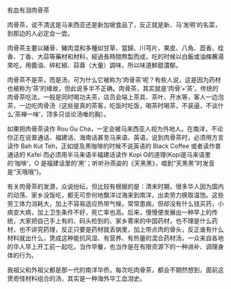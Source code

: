 有血有泪肉骨茶

肉骨茶，说不清这是马来西亚还是新加坡食品了，反正就是新、马‘发明’的名菜，到那边的人必定会一尝。

肉骨茶主要以豬骨、豬肉混和多種如甘草、當歸、川芎片、果皮、八角、茴香、桂香、丁香、大蒜等藥材和材料，經過長時間熬製而成，吃的时候以白飯或油條蘸湯來吃，用醬油、碎紅椒、蒜蓉（大量）調味，所以味道鮮甜濃郁。

肉骨茶不是茶，而是汤，可为什么它被称为‘肉骨茶’呢？有些人说，这是因为药材也被称为‘茶’的缘故，但此说多半不正确。肉骨茶，其实就是‘肉骨’+‘茶’。传统的肉骨茶吃法，一般是同时喝功夫茶，店员会端上茶具、茶叶、开水等，客人一边泡茶，一边吃肉骨汤（这些是真的茶客，吃饭时吃饭，喝茶时喝茶，不装逼，不谈什么‘茶禅一味’，顶多只谈论汤唯的胸）。

如果把肉骨茶读作 Rou Gu Cha，一定会被马来西亚人视为外地人。在南洋，不论你正在说普通话、福建话、海南话甚至马来语、英语，说到肉骨茶时，必须用方言读作 Bah Kut Teh，正如提及黑咖啡的时候不说英语的 Black Coffee 或者读作普通话的 Kafei 而必须用半马来语半福建话读作 Kopi O的道理(Kopi是马来语里的‘咖啡’，O 是福建话里的‘黑’；听听孙燕姿的《天黑黑》，唱到“天黑黑”时发音是“天哦哦”)。

有关肉骨茶的发源，众说纷纭，但比较有根据的是：清末时期，很多华人因为国内的动荡、家乡没饭吃，都无可奈何地飘洋过海来到南洋，出卖劳力换取温饱。这些劳工体力消耗大，加上不容易适应热带气候，常常患病，但却没有什么钱买药，小病变大病，加上卫生条件不好，死亡率也高。后来，慢慢便发展出一种早上的传统，大家把自己手上有的、码头检到的、家乡寄来的中国药材，也不理是什么药材，也不讲究药理，反正只要是药材就丢锅里，加上带点肉的骨头，反正谁有什么材料就出什么，煲成这种能抗风湿、有营养、有热量的混合药材汤，一众来自各地的华人早上开工前一起吃，当作早餐，也当作是在有限资源下的一种进补、调理身体的行为。

我祖父和外祖父都是那一代的南洋华侨。每次吃肉骨茶，都会不期然想到，面前这煲奇怪材料组合的汤，其实是一种海外华工血泪史。
